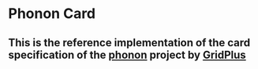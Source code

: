 # Phonon Card
## This is the reference implementation of the card specification of the [phonon](https://github.com/GridPlus/phonon-network) project by [GridPlus](https://gridplus.io)

